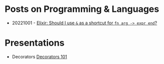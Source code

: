 # Posts on Programming & Languages

* 20221001 - [Elixir: Should I use `&` as a shortcut for `fn arg -> expr end`?](20221001-01.md)

# Presentations

* Decorators [Decorators 101](decorators/101/dec101.html)
